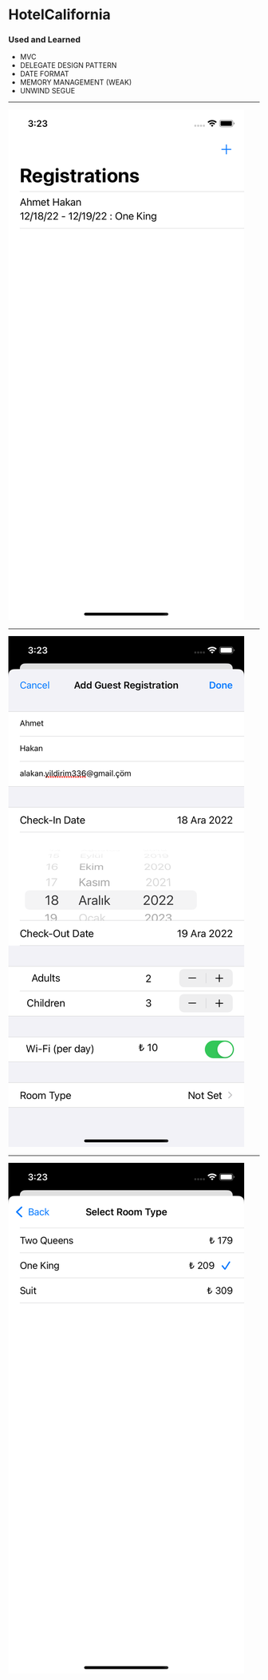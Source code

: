 # HotelCalifornia
 
### Used and Learned
- MVC 
- DELEGATE DESIGN PATTERN
- DATE FORMAT
- MEMORY MANAGEMENT (WEAK) 
- UNWIND SEGUE

<hr> 

![](ss1.png)

<hr> 

![](ss3.png)

<hr> 

![](ss2.png)
